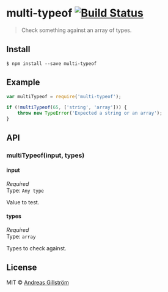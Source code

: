 # multi-typeof [![Build Status](https://travis-ci.org/gillstrom/multi-typeof.svg?branch=master)](https://travis-ci.org/gillstrom/multi-typeof)

> Check something against an array of types.


## Install

```
$ npm install --save multi-typeof
```


## Example

```js
var multiTypeof = require('multi-typeof');

if (!multiTypeof(65, ['string', 'array'])) {
	throw new TypeError('Expected a string or an array');
}
```


## API

### multiTypeof(input, types)

#### input

*Required*  
Type: `Any type`

Value to test.

#### types

*Required*  
Type: `array`

Types to check against.


## License

MIT © [Andreas Gillström](http://github.com/gillstrom)
